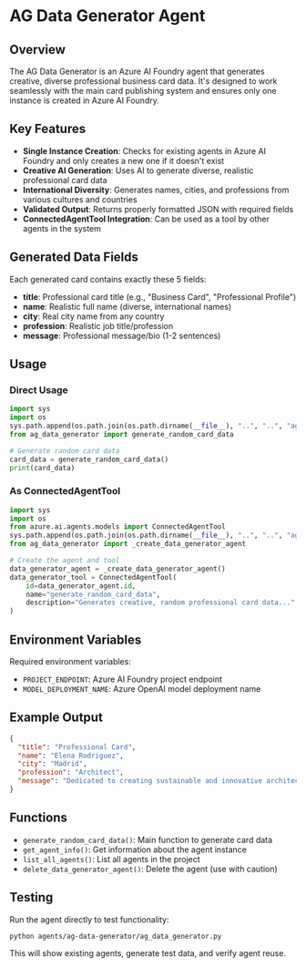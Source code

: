 # AG Data Generator Agent

## Overview

The AG Data Generator is an Azure AI Foundry agent that generates creative, diverse professional business card data. It's designed to work seamlessly with the main card publishing system and ensures only one instance is created in Azure AI Foundry.

## Key Features

- **Single Instance Creation**: Checks for existing agents in Azure AI Foundry and only creates a new one if it doesn't exist
- **Creative AI Generation**: Uses AI to generate diverse, realistic professional card data
- **International Diversity**: Generates names, cities, and professions from various cultures and countries
- **Validated Output**: Returns properly formatted JSON with required fields
- **ConnectedAgentTool Integration**: Can be used as a tool by other agents in the system

## Generated Data Fields

Each generated card contains exactly these 5 fields:

- **title**: Professional card title (e.g., "Business Card", "Professional Profile")
- **name**: Realistic full name (diverse, international names)
- **city**: Real city name from any country
- **profession**: Realistic job title/profession
- **message**: Professional message/bio (1-2 sentences)

## Usage

### Direct Usage

```python
import sys
import os
sys.path.append(os.path.join(os.path.dirname(__file__), "..", "..", "agents", "ag_data_generator"))
from ag_data_generator import generate_random_card_data

# Generate random card data
card_data = generate_random_card_data()
print(card_data)
```

### As ConnectedAgentTool

```python
import sys
import os
from azure.ai.agents.models import ConnectedAgentTool
sys.path.append(os.path.join(os.path.dirname(__file__), "..", "..", "agents", "ag_data_generator"))
from ag_data_generator import _create_data_generator_agent

# Create the agent and tool
data_generator_agent = _create_data_generator_agent()
data_generator_tool = ConnectedAgentTool(
    id=data_generator_agent.id,
    name="generate_random_card_data",
    description="Generates creative, random professional card data..."
)
```

## Environment Variables

Required environment variables:
- `PROJECT_ENDPOINT`: Azure AI Foundry project endpoint
- `MODEL_DEPLOYMENT_NAME`: Azure OpenAI model deployment name

## Example Output

```json
{
  "title": "Professional Card",
  "name": "Elena Rodriguez",
  "city": "Madrid",
  "profession": "Architect",
  "message": "Dedicated to creating sustainable and innovative architectural designs that enrich communities."
}
```

## Functions

- `generate_random_card_data()`: Main function to generate card data
- `get_agent_info()`: Get information about the agent instance
- `list_all_agents()`: List all agents in the project
- `delete_data_generator_agent()`: Delete the agent (use with caution)

## Testing

Run the agent directly to test functionality:

```bash
python agents/ag-data-generator/ag_data_generator.py
```

This will show existing agents, generate test data, and verify agent reuse.
